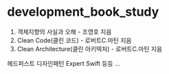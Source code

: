 # development_book_study

1. 객체지향의 사실과 오해 - 조영호 지음
2. Clean Code(클린 코드) - 로버트C.마틴 지음
3. Clean Architecture(클린 아키텍처) - 로버트C.마틴 지음

헤드퍼스트 디자인패턴
Expert Swift
등등
...
